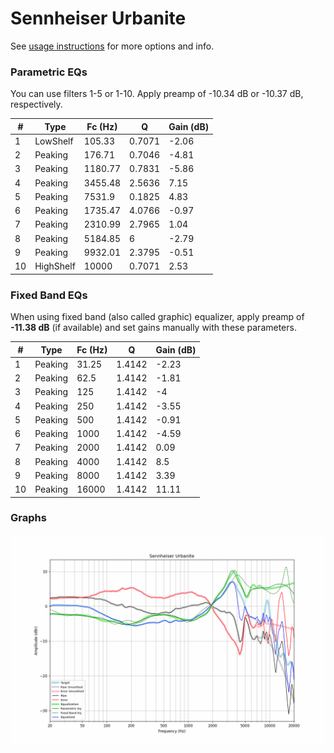 # Sennheiser Urbanite
See [usage instructions](https://github.com/jaakkopasanen/AutoEq#usage) for more options and info.

### Parametric EQs
You can use filters 1-5 or 1-10. Apply preamp of -10.34 dB or -10.37 dB, respectively.

|   # | Type      |   Fc (Hz) |      Q |   Gain (dB) |
|-----|-----------|-----------|--------|-------------|
|   1 | LowShelf  |    105.33 | 0.7071 |       -2.06 |
|   2 | Peaking   |    176.71 | 0.7046 |       -4.81 |
|   3 | Peaking   |   1180.77 | 0.7831 |       -5.86 |
|   4 | Peaking   |   3455.48 | 2.5636 |        7.15 |
|   5 | Peaking   |   7531.9  | 0.1825 |        4.83 |
|   6 | Peaking   |   1735.47 | 4.0766 |       -0.97 |
|   7 | Peaking   |   2310.99 | 2.7965 |        1.04 |
|   8 | Peaking   |   5184.85 | 6      |       -2.79 |
|   9 | Peaking   |   9932.01 | 2.3795 |       -0.51 |
|  10 | HighShelf |  10000    | 0.7071 |        2.53 |

### Fixed Band EQs
When using fixed band (also called graphic) equalizer, apply preamp of **-11.38 dB** (if available) and set gains manually with these parameters.

|   # | Type    |   Fc (Hz) |      Q |   Gain (dB) |
|-----|---------|-----------|--------|-------------|
|   1 | Peaking |     31.25 | 1.4142 |       -2.23 |
|   2 | Peaking |     62.5  | 1.4142 |       -1.81 |
|   3 | Peaking |    125    | 1.4142 |       -4    |
|   4 | Peaking |    250    | 1.4142 |       -3.55 |
|   5 | Peaking |    500    | 1.4142 |       -0.91 |
|   6 | Peaking |   1000    | 1.4142 |       -4.59 |
|   7 | Peaking |   2000    | 1.4142 |        0.09 |
|   8 | Peaking |   4000    | 1.4142 |        8.5  |
|   9 | Peaking |   8000    | 1.4142 |        3.39 |
|  10 | Peaking |  16000    | 1.4142 |       11.11 |

### Graphs
![](./Sennheiser%20Urbanite.png)
